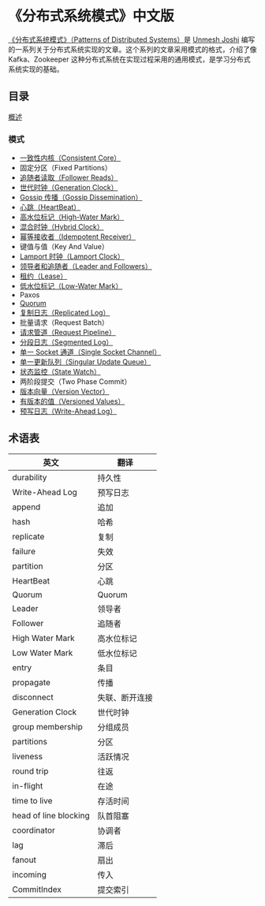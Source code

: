 # 《分布式系统模式》中文版

[《分布式系统模式》（Patterns of Distributed Systems）](https://martinfowler.com/articles/patterns-of-distributed-systems/)是 [Unmesh Joshi](https://twitter.com/unmeshjoshi) 编写的一系列关于分布式系统实现的文章。这个系列的文章采用模式的格式，介绍了像 Kafka、Zookeeper 这种分布式系统在实现过程采用的通用模式，是学习分布式系统实现的基础。

## 目录

[概述](content/overview.md)

### 模式

* [一致性内核（Consistent Core）](content/consistent-core.md)
* 固定分区（Fixed Partitions）
* [追随者读取（Follower Reads）](content/follower-reads.md)
* [世代时钟（Generation Clock）](content/generation-clock.md)
* [Gossip 传播（Gossip Dissemination）](content/gossip-dissemination.md)
* [心跳（HeartBeat）](content/heartbeat.md)
* [高水位标记（High-Water Mark）](content/high-water-mark.md)
* [混合时钟（Hybrid Clock）](content/hybrid-clock.md)
* [幂等接收者（Idempotent Receiver）](content/idempotent-receiver.md)
* 键值与值（Key And Value）
* [Lamport 时钟（Lamport Clock）](content/lamport-clock.md)
* [领导者和追随者（Leader and Followers）](content/leader-and-followers.md)
* [租约（Lease）](content/lease.md)
* [低水位标记（Low-Water Mark）](content/low-water-mark.md)
* Paxos
* [Quorum](content/quorum.md)
* [复制日志（Replicated Log）](content/replicated-log.md)
* 批量请求（Request Batch）
* [请求管道（Request Pipeline）](content/request-pipeline.md)
* [分段日志（Segmented Log）](content/segmented-log.md)
* [单一 Socket 通道（Single Socket Channel）](content/single-socket-channel.md)
* [单一更新队列（Singular Update Queue）](content/singular-update-queue.md)
* [状态监控（State Watch）](content/state-watch.md)
* 两阶段提交（Two Phase Commit）
* [版本向量（Version Vector）](content/version-vector.md)
* [有版本的值（Versioned Values）](content/versioned-value.md)
* [预写日志（Write-Ahead Log）](content/write-ahead-log.md)

## 术语表

| 英文             | 翻译           |
| ---------------- | -------------- |
| durability       | 持久性         |
| Write-Ahead Log  | 预写日志       |
| append           | 追加           |
| hash             | 哈希           |
| replicate        | 复制           |
| failure          | 失效           |
| partition        | 分区           |
| HeartBeat        | 心跳           |
| Quorum           | Quorum         |
| Leader           | 领导者         |
| Follower         | 追随者         |
| High Water Mark  | 高水位标记     |
| Low Water Mark   | 低水位标记     |
| entry            | 条目           |
| propagate        | 传播           |
| disconnect       | 失联、断开连接 |
| Generation Clock | 世代时钟       |
| group membership | 分组成员       |
| partitions       | 分区          |
| liveness         | 活跃情况       |
| round trip       | 往返          |
| in-flight        | 在途          |
| time to live     | 存活时间       |
| head of line blocking | 队首阻塞  |
| coordinator      | 协调者        |
| lag              | 滞后          |
| fanout           | 扇出          |
| incoming         | 传入          |
| CommitIndex      | 提交索引       |

